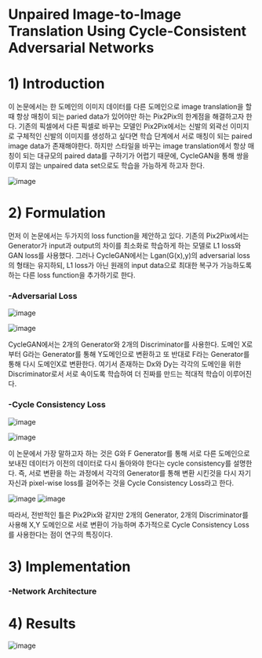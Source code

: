 # Unpaired Image-to-Image Translation Using Cycle-Consistent Adversarial Networks 

# 1) Introduction  
  이 논문에서는 한 도메인의 이미지 데이터를 다른 도메인으로 image translation을 할때 항상 매칭이 되는 paried data가 있어야만 하는 
  Pix2Pix의 한계점을 해결하고자 한다. 기존의 픽셀에서 다른 픽셀로 바꾸는 모델인 Pix2Pix에서는 신발의 외곽선 이미지로 구체적인 신발의 
  이미지를 생성하고 싶다면 학습 단계에서 서로 매칭이 되는 paired image data가 존재해야한다. 하지만 스타일을 바꾸는 image translation에서 
  항상 매칭이 되는 대규모의 paired data를 구하기가 어렵기 때문에, CycleGAN을 통해 쌍을 이루지 않는 unpaired data set으로도 학습을 가능하게 하고자 한다. 

![image](https://user-images.githubusercontent.com/62173633/100192575-94229a80-2f35-11eb-9c6e-ac0fa01a55a5.png)

# 2) Formulation 
  먼저 이 논문에서는 두가지의 loss function을 제안하고 있다. 기존의 Pix2Pix에서는 Generator가 input과 output의 차이를 최소화로 학습하게 하는 모델로 
  L1 loss와 GAN loss를 사용했다. 그러나 CycleGAN에서는 Lgan(G(x),y)의 adversarial loss의 형태는 유지하되, L1 loss가 아닌 원래의 input data으로 
  최대한 복구가 가능하도록 하는 다른 loss function을 추가하기로 한다. 

### -Adversarial Loss 
![image](https://user-images.githubusercontent.com/62173633/100192458-5887d080-2f35-11eb-9fd0-53e6b74a4243.png)

![image](https://user-images.githubusercontent.com/62173633/100561577-a1a49f80-32fc-11eb-9192-5b845a09bc50.png)

   CycleGAN에서는 2개의 Generator와 2개의 Discriminator를 사용한다. 도메인 X로부터 G라는 Generator를 통해 Y도메인으로 변환하고 또 반대로 
   F라는 Generator를 통해 다시 도메인X로 변환한다. 여기서 존재하는 Dx와 Dy는 각각의 도메인을 위한 Discriminator로서 서로 속이도록 학습하여 
   더 진짜를 만드는 적대적 학습이 이루어진다. 
   
 
    
### -Cycle Consistency Loss 

![image](https://user-images.githubusercontent.com/62173633/100191490-8cfa8d00-2f33-11eb-8be6-fd1fef1210e5.png)

![image](https://user-images.githubusercontent.com/62173633/100561588-a8331700-32fc-11eb-801a-19f8dde6e3ff.png)

   이 논문에서 가장 말하고자 하는 것은 G와 F Generator를 통해 서로 다른 도메인으로 보내진 데이터가 이전의 데이터로 다시 돌아와야 한다는
   cycle consistency를 설명한다. 즉, 서로 변환을 하는 과정에서 각각의 Generator를 통해 변환 시킨것을 다시 자기 자신과 pixel-wise loss를 
   걸어주는 것을 Cycle Consistency Loss라고 한다. 


![image](https://user-images.githubusercontent.com/62173633/100561741-06f89080-32fd-11eb-8527-d741cb53c6a4.png)
![image](https://user-images.githubusercontent.com/62173633/100561747-0b24ae00-32fd-11eb-9d94-1d2554956940.png)

   따라서, 전반적인 틀은 Pix2Pix와 같지만 2개의 Generator, 2개의 Discriminator를 사용해 X,Y 도메인으로 서로 변환이 가능하며 추가적으로 
   Cycle Consistency Loss를 사용한다는 점이 연구의 특징이다. 

# 3) Implementation 
### -Network Architecture 

# 4) Results 

![image](https://user-images.githubusercontent.com/62173633/100192472-60e00b80-2f35-11eb-9c3e-91edddd9b284.png)


